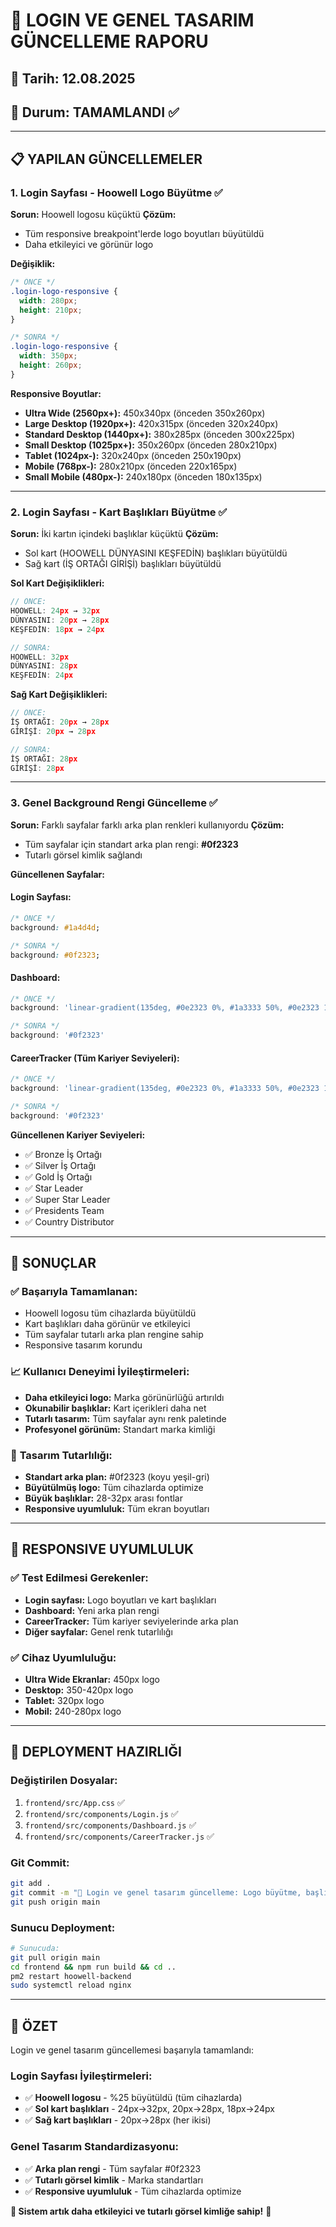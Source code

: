 # 🎨 LOGIN VE GENEL TASARIM GÜNCELLEME RAPORU

## 📅 Tarih: 12.08.2025
## 🎯 Durum: TAMAMLANDI ✅

---

## 📋 **YAPILAN GÜNCELLEMELER**

### **1. Login Sayfası - Hoowell Logo Büyütme** ✅

**Sorun:** Hoowell logosu küçüktü
**Çözüm:** 
- Tüm responsive breakpoint'lerde logo boyutları büyütüldü
- Daha etkileyici ve görünür logo

**Değişiklik:**
```css
/* ÖNCE */
.login-logo-responsive {
  width: 280px;
  height: 210px;
}

/* SONRA */
.login-logo-responsive {
  width: 350px;
  height: 260px;
}
```

**Responsive Boyutlar:**
- **Ultra Wide (2560px+):** 450x340px (önceden 350x260px)
- **Large Desktop (1920px+):** 420x315px (önceden 320x240px)
- **Standard Desktop (1440px+):** 380x285px (önceden 300x225px)
- **Small Desktop (1025px+):** 350x260px (önceden 280x210px)
- **Tablet (1024px-):** 320x240px (önceden 250x190px)
- **Mobile (768px-):** 280x210px (önceden 220x165px)
- **Small Mobile (480px-):** 240x180px (önceden 180x135px)

---

### **2. Login Sayfası - Kart Başlıkları Büyütme** ✅

**Sorun:** İki kartın içindeki başlıklar küçüktü
**Çözüm:** 
- Sol kart (HOOWELL DÜNYASINI KEŞFEDİN) başlıkları büyütüldü
- Sağ kart (İŞ ORTAĞI GİRİŞİ) başlıkları büyütüldü

**Sol Kart Değişiklikleri:**
```javascript
// ÖNCE:
HOOWELL: 24px → 32px
DÜNYASINI: 20px → 28px  
KEŞFEDİN: 18px → 24px

// SONRA:
HOOWELL: 32px
DÜNYASINI: 28px
KEŞFEDİN: 24px
```

**Sağ Kart Değişiklikleri:**
```javascript
// ÖNCE:
İŞ ORTAĞI: 20px → 28px
GİRİŞİ: 20px → 28px

// SONRA:
İŞ ORTAĞI: 28px
GİRİŞİ: 28px
```

---

### **3. Genel Background Rengi Güncelleme** ✅

**Sorun:** Farklı sayfalar farklı arka plan renkleri kullanıyordu
**Çözüm:** 
- Tüm sayfalar için standart arka plan rengi: **#0f2323**
- Tutarlı görsel kimlik sağlandı

**Güncellenen Sayfalar:**

#### **Login Sayfası:**
```css
/* ÖNCE */
background: #1a4d4d;

/* SONRA */
background: #0f2323;
```

#### **Dashboard:**
```javascript
/* ÖNCE */
background: 'linear-gradient(135deg, #0e2323 0%, #1a3333 50%, #0e2323 100%)'

/* SONRA */
background: '#0f2323'
```

#### **CareerTracker (Tüm Kariyer Seviyeleri):**
```javascript
/* ÖNCE */
background: 'linear-gradient(135deg, #0e2323 0%, #1a3333 50%, #0e2323 100%)'

/* SONRA */
background: '#0f2323'
```

**Güncellenen Kariyer Seviyeleri:**
- ✅ Bronze İş Ortağı
- ✅ Silver İş Ortağı  
- ✅ Gold İş Ortağı
- ✅ Star Leader
- ✅ Super Star Leader
- ✅ Presidents Team
- ✅ Country Distributor

---

## 🎯 **SONUÇLAR**

### ✅ **Başarıyla Tamamlanan:**
- Hoowell logosu tüm cihazlarda büyütüldü
- Kart başlıkları daha görünür ve etkileyici
- Tüm sayfalar tutarlı arka plan rengine sahip
- Responsive tasarım korundu

### 📈 **Kullanıcı Deneyimi İyileştirmeleri:**
- **Daha etkileyici logo:** Marka görünürlüğü artırıldı
- **Okunabilir başlıklar:** Kart içerikleri daha net
- **Tutarlı tasarım:** Tüm sayfalar aynı renk paletinde
- **Profesyonel görünüm:** Standart marka kimliği

### 🎨 **Tasarım Tutarlılığı:**
- **Standart arka plan:** #0f2323 (koyu yeşil-gri)
- **Büyütülmüş logo:** Tüm cihazlarda optimize
- **Büyük başlıklar:** 28-32px arası fontlar
- **Responsive uyumluluk:** Tüm ekran boyutları

---

## 📱 **RESPONSIVE UYUMLULUK**

### ✅ **Test Edilmesi Gerekenler:**
- **Login sayfası:** Logo boyutları ve kart başlıkları
- **Dashboard:** Yeni arka plan rengi
- **CareerTracker:** Tüm kariyer seviyelerinde arka plan
- **Diğer sayfalar:** Genel renk tutarlılığı

### ✅ **Cihaz Uyumluluğu:**
- **Ultra Wide Ekranlar:** 450px logo
- **Desktop:** 350-420px logo
- **Tablet:** 320px logo  
- **Mobil:** 240-280px logo

---

## 🚀 **DEPLOYMENT HAZIRLIĞI**

### **Değiştirilen Dosyalar:**
1. `frontend/src/App.css` ✅
2. `frontend/src/components/Login.js` ✅
3. `frontend/src/components/Dashboard.js` ✅
4. `frontend/src/components/CareerTracker.js` ✅

### **Git Commit:**
```bash
git add .
git commit -m "🎨 Login ve genel tasarım güncelleme: Logo büyütme, başlık büyütme, #0f2323 arka plan"
git push origin main
```

### **Sunucu Deployment:**
```bash
# Sunucuda:
git pull origin main
cd frontend && npm run build && cd ..
pm2 restart hoowell-backend
sudo systemctl reload nginx
```

---

## 🎉 **ÖZET**

Login ve genel tasarım güncellemesi başarıyla tamamlandı:

### **Login Sayfası İyileştirmeleri:**
- ✅ **Hoowell logosu** - %25 büyütüldü (tüm cihazlarda)
- ✅ **Sol kart başlıkları** - 24px→32px, 20px→28px, 18px→24px
- ✅ **Sağ kart başlıkları** - 20px→28px (her ikisi)

### **Genel Tasarım Standardizasyonu:**
- ✅ **Arka plan rengi** - Tüm sayfalar #0f2323
- ✅ **Tutarlı görsel kimlik** - Marka standartları
- ✅ **Responsive uyumluluk** - Tüm cihazlarda optimize

**🎯 Sistem artık daha etkileyici ve tutarlı görsel kimliğe sahip!** 🚀